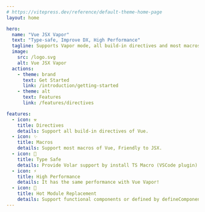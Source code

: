 ```yaml
---
# https://vitepress.dev/reference/default-theme-home-page
layout: home

hero:
  name: "Vue JSX Vapor"
  text: "Type-safe, Improve DX, High Performance"
  tagline: Supports Vapor mode, all build-in directives and most macros of Vue.
  image:
    src: /logo.svg
    alt: Vue JSX Vapor
  actions:
    - theme: brand
      text: Get Started
      link: /introduction/getting-started
    - theme: alt
      text: Features
      link: /features/directives

features:
  - icon: ⚒️ ️
    title: Directives
    details: Support all build-in directives of Vue.
  - icon: ✨
    title: Macros
    details: Support most macros of Vue, Friendly to JSX.
  - icon: 🦾
    title: Type Safe
    details: Provide Volar support by install TS Macro (VSCode plugin).
  - icon: ⚡️
    title: High Performance
    details: It has the same performance with Vue Vapor!
  - icon: 🌈
    title: Hot Module Replacement
    details: Support functional components or defined by defineComponent.
---
```



